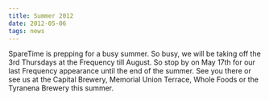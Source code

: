```yaml
---
title: Summer 2012
date: 2012-05-06
tags: news
---
```


SpareTime is prepping for a busy summer. So busy, we will be taking off the 3rd Thursdays at the Frequency till August. So stop by on May 17th for our last Frequency appearance until the end of the summer. See you there or see us at the Capital Brewery, Memorial Union Terrace, Whole Foods or the Tyranena Brewery this summer.
